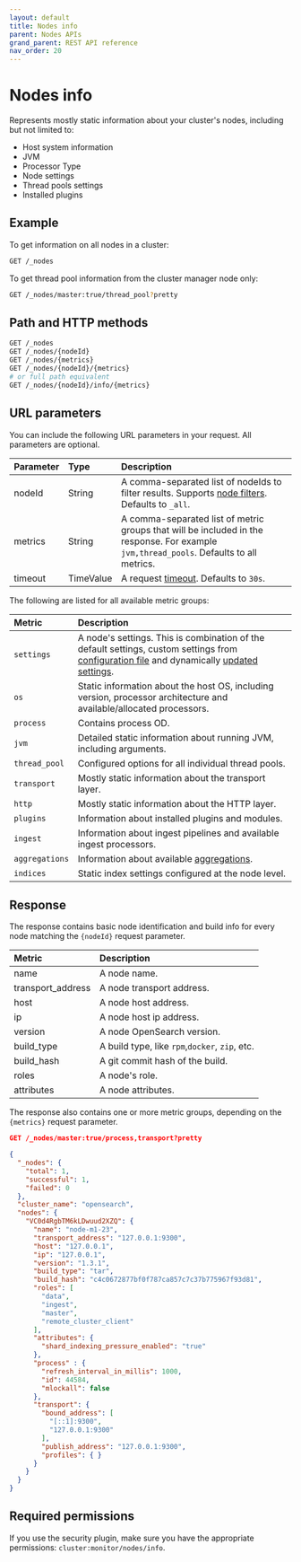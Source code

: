 ```yaml
---
layout: default
title: Nodes info
parent: Nodes APIs
grand_parent: REST API reference
nav_order: 20
---
```


# Nodes info

Represents mostly static information about your cluster's nodes, including but not limited to:

- Host system information 
- JVM 
- Processor Type 
- Node settings 
- Thread pools settings 
- Installed plugins

## Example

To get information on all nodes in a cluster:

```bash
GET /_nodes
```

To get thread pool information from the cluster manager node only:

```bash
GET /_nodes/master:true/thread_pool?pretty
```

## Path and HTTP methods

```bash
GET /_nodes
GET /_nodes/{nodeId}
GET /_nodes/{metrics}
GET /_nodes/{nodeId}/{metrics}
# or full path equivalent
GET /_nodes/{nodeId}/info/{metrics}
```

## URL parameters

You can include the following URL parameters in your request. All parameters are optional.

Parameter | Type   | Description
:--- |:-------| :---
nodeId | String | A comma-separated list of nodeIds to filter results. Supports [node filters]({{site.url}}{{site.baseurl}}/opensearch/rest-api/nodes-apis/index/#node-filters). Defaults to `_all`.
metrics | String | A comma-separated list of metric groups that will be included in the response. For example `jvm,thread_pools`. Defaults to all metrics.
timeout | TimeValue | A request [timeout]({{site.url}}{{site.baseurl}}/opensearch/rest-api/nodes-apis/index/#timeout). Defaults to `30s`.

The following are listed for all available metric groups:

Metric | Description
:--- |:----
`settings` | A node's settings. This is combination of the default settings, custom settings from [configuration file]({{site.url}}{{site.baseurl}}/opensearch/configuration/#configuration-file) and dynamically [updated settings]({{site.url}}{{site.baseurl}}/opensearch/configuration/#update-cluster-settings-using-the-api).
`os` | Static information about the host OS, including version, processor architecture and available/allocated processors.
`process` | Contains process OD.
`jvm` | Detailed static information about running JVM, including arguments.
`thread_pool` | Configured options for all individual thread pools.
`transport` | Mostly static information about the transport layer.
`http` | Mostly static information about the HTTP layer.
`plugins` | Information about installed plugins and modules.
`ingest` | Information about ingest pipelines and available ingest processors.
`aggregations` | Information about available [aggregations]({{site.url}}{{site.baseurl}}/opensearch/aggregations).
`indices` | Static index settings configured at the node level.

## Response

The response contains basic node identification and build info for every node
matching the `{nodeId}` request parameter.

Metric | Description
:--- |:----
name | A node name.
transport_address | A node transport address.
host | A node host address.
ip | A node host ip address.
version | A node OpenSearch version.
build_type | A build type, like `rpm`,`docker`, `zip`, etc.
build_hash | A git commit hash of the build.
roles | A node's role.
attributes | A node attributes.

The response also contains one or more metric groups, depending on the `{metrics}` request parameter.

```json
GET /_nodes/master:true/process,transport?pretty

{
  "_nodes": {
    "total": 1,
    "successful": 1,
    "failed": 0
  },
  "cluster_name": "opensearch",
  "nodes": {
    "VC0d4RgbTM6kLDwuud2XZQ": {
      "name": "node-m1-23",
      "transport_address": "127.0.0.1:9300",
      "host": "127.0.0.1",
      "ip": "127.0.0.1",
      "version": "1.3.1",
      "build_type": "tar",
      "build_hash": "c4c0672877bf0f787ca857c7c37b775967f93d81",
      "roles": [
        "data",
        "ingest",
        "master",
        "remote_cluster_client"
      ],
      "attributes": {
        "shard_indexing_pressure_enabled": "true"
      },
      "process" : {
        "refresh_interval_in_millis": 1000,
        "id": 44584,
        "mlockall": false
      },
      "transport": {
        "bound_address": [
          "[::1]:9300",
          "127.0.0.1:9300"
        ],
        "publish_address": "127.0.0.1:9300",
        "profiles": { }
      }
    }
  }
}
```

## Required permissions

If you use the security plugin, make sure you have the appropriate permissions: `cluster:monitor/nodes/info`.
